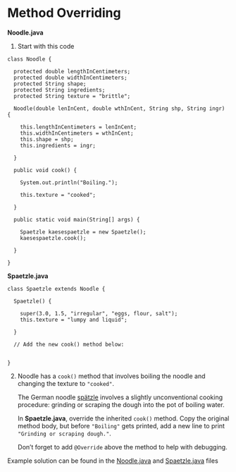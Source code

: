 # Method Overriding

**Noodle.java**

1. Start with this code

```
class Noodle {
  
  protected double lengthInCentimeters;
  protected double widthInCentimeters;
  protected String shape;
  protected String ingredients;
  protected String texture = "brittle";
  
  Noodle(double lenInCent, double wthInCent, String shp, String ingr) {
    
    this.lengthInCentimeters = lenInCent;
    this.widthInCentimeters = wthInCent;
    this.shape = shp;
    this.ingredients = ingr;
    
  }
  
  public void cook() {
    
    System.out.println("Boiling.");
    
    this.texture = "cooked";
    
  }
  
  public static void main(String[] args) {
    
    Spaetzle kaesespaetzle = new Spaetzle();
    kaesespaetzle.cook();
    
  }
  
}
```


**Spaetzle.java**


```
class Spaetzle extends Noodle {
  
  Spaetzle() {
    
    super(3.0, 1.5, "irregular", "eggs, flour, salt");
    this.texture = "lumpy and liquid";
    
  }
  
  // Add the new cook() method below:
  
  
}
```

2. Noodle has a ```cook()``` method that involves boiling the noodle and changing the texture to ```"cooked"```.

	The German noodle [spätzle](https://en.wikipedia.org/wiki/Sp%C3%A4tzle) involves a slightly unconventional cooking procedure: grinding or scraping the dough into the pot of boiling water.

	In **Spaetzle.java**, override the inherited ```cook()``` method. Copy the original method body, but before ```"Boiling"``` gets printed, add a new line to print ```"Grinding or scraping dough."```.

	Don’t forget to add ```@Override``` above the method to help with debugging.

Example solution can be found in the [Noodle.java](https://github.com/keldavis/Java-Practice/blob/master/Foundations/9.%20Inheritance%20and%20Polymorphism/Method%20Overriding/Noodle.java) and [Spaetzle.java](https://github.com/keldavis/Java-Practice/blob/master/Foundations/9.%20Inheritance%20and%20Polymorphism/Method%20Overriding/Spaetzle.java) files